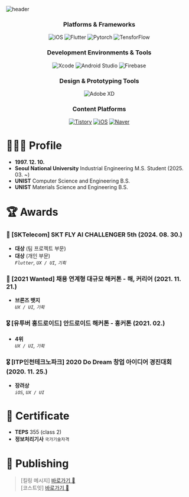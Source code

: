 ![header](https://capsule-render.vercel.app/api?type=transparent&fontColor=121212&text=Hi!%20I'm%20Dusan%20Baek&height=150&fontSize=60)
<!-- &desc=Software%20Developer&descAlignY=75&descAlign=60 -->
<div align="center">

  ### Platforms & Frameworks
  <!-- /텍스트-색상.svg?&style=for-the-badge&logo=apple&logoColor=white/ -->
  ![iOS](https://img.shields.io/badge/iOS-000000.svg?&style=for-the-badge&logo=apple&logoColor=white)
  ![Flutter](https://img.shields.io/badge/Flutter-027DFD.svg?&style=for-the-badge&logo=Flutter&logoColor=0553B1)
  ![Pytorch](https://img.shields.io/badge/Pytorch-F2765D.svg?&style=for-the-badge&logo=Pytorch&logoColor=DE3412)
  ![TensforFlow](https://img.shields.io/badge/Tensorflow-FFA800.svg?&style=for-the-badge&logo=Tensorflow&logoColor=FF6F00)

  ### Development Environments & Tools
  ![Xcode](https://img.shields.io/badge/Xcode-147EFB.svg?&style=for-the-badge&logo=Xcode&logoColor=white)
  ![Android Studio](https://img.shields.io/badge/Android%20Studio-3DDC84.svg?&style=for-the-badge&logo=AndroidStudio&logoColor=white)
  ![Firebase](https://img.shields.io/badge/Firebase-FFCA28.svg?&style=for-the-badge&logo=Firebase&logoColor=white)

  ### Design & Prototyping Tools
  ![Adobe XD](https://img.shields.io/badge/Adobe%20XD-470137?style=for-the-badge&logo=Adobe%20XD&logoColor=#FF61F6)

  <!-- ### Problem Solving
  [![Solved.ac Profile](http://mazassumnida.wtf/api/mini/generate_badge?boj=dusanbaek)](https://solved.ac/dusanbaek)
  [![Solved.ac Profile](http://mazassumnida.wtf/api/mini/generate_badge?boj=santoo)](https://solved.ac/santoo)  -->

  ### Content Platforms

  [![Tistory](https://img.shields.io/badge/Tistory-000000.svg?&style=for-the-badge&logo=정상에서보자&logoColor=white)](https://dusanbaek.tistory.com/)
  [![iOS](https://img.shields.io/badge/Instagram-E4405F.svg?&style=for-the-badge&logo=dusanisbaek&logoColor=white)](https://instagram.com/dusanisbaek)
  [![Naver](https://img.shields.io/badge/Naver-03C75A.svg?&style=for-the-badge&logo=영문학&logoColor=white)](https://blog.naver.com/dusan7291)
  
</div>


# 🧑🏻‍💻 Profile
- **1997. 12. 10.**<br>
- **Seoul National University** Industrial Engineering M.S. Student (2025. 03. ~)
- **UNIST** Computer Science and Engineering B.S.<br>
- **UNIST** Materials Science and Engineering B.S.<br>


# 🏆 **Awards**

### 🥇 [SKTelecom] **SKT FLY AI CHALLENGER** 5th (2024. 08. 30.)
- **대상** (팀 프로젝트 부문)
- **대상** (개인 부문)  
  _`Flutter`, `UX / UI`, `기획`_

### 🥉 [2021 Wanted] **채용 연계형 대규모 해커톤 - 해, 커리어** (2021. 11. 21.)
- **브론즈 뱃지**  
  _`UX / UI`, `기획`_

### 🎖️ [유투버 홍드로이드] **안드로이드 해커톤 - 홍커톤** (2021. 02.)
- **4위**  
  _`UX / UI`, `기획`_

### 🎖️ [ITP인천테크노파크] **2020 Do Dream 창업 아이디어 경진대회** (2020. 11. 25.)
- **장려상**  
  _`iOS`, `UX / UI`_

# 🪪 Certificate
- **TEPS** 355 (class 2)<br>
- **정보처리기사** `국가기술자격` 

# 🍎 Publishing
> [킬링 메시지] [바로가기 🔗](https://apps.apple.com/kr/app/id1530713506)<br>
> [코스트잇] [바로가기 🔗](https://apps.apple.com/kr/app/id1585170231)









